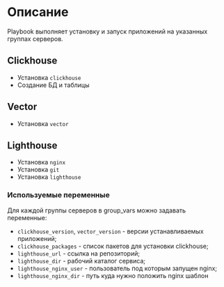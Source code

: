 # Описание
Playbook выполняет установку и запуск приложений на указанных группах серверов.

## Clickhouse
  - Установка `clickhouse`
  - Создание БД и таблицы
## Vector
  - Установка `vector`
## Lighthouse
  - Установка `nginx`
  - Установка `git`
  - Установка `lighthouse`  
  
  
### Используемые переменные
Для каждой группы серверов в group_vars можно задавать переменные:
- `clickhouse_version`, `vector_version` - версии устанавливаемых приложений;
- `clickhouse_packages` - список пакетов для установки clickhouse;
- `lighthouse_url` - ссылка на репозиторий;
- `lighthouse_dir` - рабочий каталог сервиса;
- `lighthouse_nginx_user` - пользователь под которым запущен nginx;
- `lighthouse_nginx_dir` - путь куда нужно положить nginx шаблон


